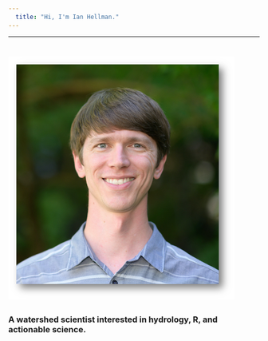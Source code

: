 ```yaml
---
  title: "Hi, I'm Ian Hellman."
---
```


------------------------------------------------------------------------

# ![](images/headshowshadow.png)

### A watershed scientist interested in hydrology, R, and actionable science.
